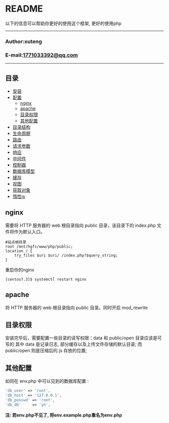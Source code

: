 README
===========================
以下的信息可以帮助你更好的使用这个框架, 更好的使用php
****
### Author:xuteng
### E-mail:1771033392@qq.com
****
## 目录
* [安装](/helper/install.md)
* [配置](/helper/configure.md)
    * [nginx](#nginx)
    * [apache](#apache)
    * [目录权限](#目录权限)
    * [其他配置](#其他配置)
* [目录结构](/helper/catalog.md)
* [生命周期](/helper/cycle.md)
* [路由](/helper/route.md)
* [请求参数](/helper/request.md)
* [响应](/helper/response.md)
* [中间件](/helper/middleware.md)
* [控制器](/helper/controller.md)
* [数据库模型](/helper/model.md)
* [缓存](/helper/cache.md)
* [视图](/helper/view.md)
* [获取对象](/helper/getobj.md)
* [惰性js](/helper/inertjs.md)

## nginx

需要将 HTTP 服务器的 web 根目录指向 public 目录，该目录下的 index.php 文件将作为默认入口。

``` nginx
#站点根目录
root /mnt/hgfs/www/php/public;
location / {
    try_files $uri $uri/ /index.php?$query_string;
}
```
重启你的nginx
```
[centos7.3]$ systemctl restart nginx
```
## apache

将 HTTP 服务器的 web 根目录指向 public 目录。同时开启 mod_rewrite

## 目录权限

安装完毕后，需要配置一些目录的读写权限：data 和 public/open 目录应该是可写的
其中 data 是记录日志, 部分缓存以及上传文件存储的默认目录;
而 public/open 则是压缩后的 js 存放的位置;

## 其他配置

如同在 env.php 中可以见到的数据库配置 :
```php
'db_user' => 'root',
'db_host' => '127.0.0.1',
'db_passwd' => 'root',
'db_db'     => 'yh',
```
**注: 若env.php不见了, 将env.example.php重名为env.php**
